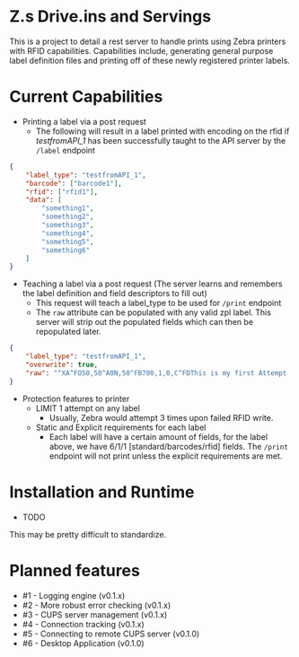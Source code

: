 # Z.s Drive.ins and Servings

This is a project to detail a rest server to handle prints using Zebra printers with RFID capabilities. Capabilities include, generating general purpose label definition files and printing off of these newly registered printer labels.

# Current Capabilities

- Printing a label via a post request
    - The following will result in a label printed with encoding on the rfid if *testfromAPI_1* has been successfully taught to the API server by the `/label` endpoint
```json
{
    "label_type": "testfromAPI_1",
    "barcode": ["barcode1"],
    "rfid": ["rfid1"],
    "data": [
        "something1",
        "something2",
        "something3",
        "something4",
        "something5",
        "something6"
    ]
}
```
- Teaching a label via a post request (The server learns and remembers the label definition and field descriptors to fill out)
     - This request will teach a label_type to be used for `/print` endpoint
     - The `raw` attribute can be populated with any valid zpl label. This server will strip out the populated fields which can then be repopulated later.
```json
{
    "label_type": "testfromAPI_1",
    "overwrite": true,
    "raw": "^XA^FO50,50^A0N,50^FB700,1,0,C^FDThis is my first Attempt :)\\&^FS^RFW,H^FDHi_RFID_Reader!-Lam^FS^FO195,115^BCN,100,Y,N,N^FDfofofo is no mo^FS^FO50,290^A0N,30^FB700,1,0,C^FDSince this doesn't use ink\\&^FS^FO50,335^A0N,30^FB700,1,0,C^FDI can write as much as I want here\\&^FS^FO50,380^A0N,30^FB700,1,0,C^FDWowie\\&^FS^FO50,425^A0N,30^FB700,1,0,C^FDPlease enjoy game!\\&^FS^FO440,850^GE100,300,10,B^FS^FO430,850^GB70,300,50,W^FS^FO300,650^GE177,177,4,B^FS^FO303,653^GE171,171,100,W^FS^FO400,550^GE177,177,4,B^FS^FO403,553^GE171,171,100,W^FS^FO500,650^GE177,177,4,B^FS^FO503,653^GE171,171,100,W^FS^FO400,750^GE177,177,4,B^FS^FO403,753^GE171,171,100,W^FS^FO435,700^GE110,100,100,B^FS^FO220,950^A0N,30^FD^FS^XZ"
}
```
- Protection features to printer
    - LIMIT 1 attempt on any label
        - Usually, Zebra would attempt 3 times upon failed RFID write.
    - Static and Explicit requirements for each label
        - Each label will have a certain amount of fields, for the label above, we have 6/1/1 [standard/barcodes/rfid] fields. The `/print` endpoint will not print unless the explicit requirements are met.

# Installation and Runtime
- TODO

This may be pretty difficult to standardize.


# Planned features
- #1 - Logging engine (v0.1.x) 
- #2 - More robust error checking (v0.1.x)
- #3 - CUPS server management (v0.1.x)
- #4 - Connection tracking (v0.1.x)
- #5 - Connecting to remote CUPS server (v0.1.0)
- #6 - Desktop Application (v0.1.0)
